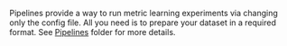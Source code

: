 Pipelines provide a way to run metric learning experiments via changing only the config file.
All you need is to prepare your dataset in a required format.
See [Pipelines](https://github.com/OML-Team/open-metric-learning/blob/main/pipelines/) folder for more details.

